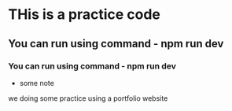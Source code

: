 # THis is a practice code 
## You can run using command - npm run dev
### You can run using command - npm run dev
- some note

we doing some practice using a portfolio website